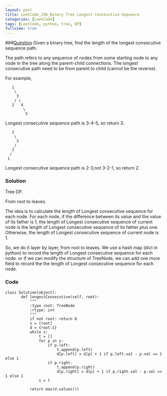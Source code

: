 ```yaml
---
layout: post
title: LeetCode_298_Binary Tree Longest Consecutive Sequence
categories: [LeetCode]
tags: [LeetCode, python, tree, DP]
fullview: true
---
```

###[Question](https://leetcode.com/problems/binary-tree-longest-consecutive-sequence/)
Given a binary tree, find the length of the longest consecutive sequence path.

The path refers to any sequence of nodes from some starting node to any node in the tree along the parent-child connections. The longest consecutive path need to be from parent to child (cannot be the reverse).

For example,

	   1
	    \
	     3
	    / \
	   2   4
	        \
	         5

Longest consecutive sequence path is 3-4-5, so return 3.

	   2
	    \
	     3
	    / 
	   2    
	  / 
	 1

Longest consecutive sequence path is 2-3,not 3-2-1, so return 2.

### Solution
Tree DP. 

From root to leaves.       

The idea is to calculate the length of Longest consecutive sequence for each node. For each node, if the difference between its value and the value of its father is 1, the length of Longest consecutive sequence of current node is the length of Longest consecutive sequence of its father plus one. Otherwise, the length of Longest consecutive sequence of current node is 1. 

So, we do it layer by layer, from root to leaves. We use a hash map (dict in python) to record the length of Longest consecutive sequence for each node. or if we can modify the structure of TreeNode, we can add one more field to record the the length of Longest consecutive sequence for each node. 
           
### Code
	class Solution(object):
	       def longestConsecutive(self, root):
	           """
	           :type root: TreeNode
	           :rtype: int
	           """
	           if not root: return 0
	           s = [root]
	           d = {root:1}
	           while s:
	               t = []
	               for p in s:
	                   if p.left: 
	                       t.append(p.left)
	                       d[p.left] = d[p] + 1 if p.left.val - p.val == 1 else 1
	                   if p.right: 
	                       t.append(p.right)
	                       d[p.right] = d[p] + 1 if p.right.val - p.val == 1 else 1
	               s = t
	
	           return max(d.values())       
 